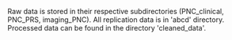 Raw data is stored in their respective subdirectories (PNC_clinical, PNC_PRS, imaging_PNC). All replication data is in 'abcd' directory. Processed data can be found in the directory 'cleaned_data'.
